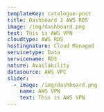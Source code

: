 ```yaml
---
templateKey: catalogue-post
title: Dashboard 2 AWS RDS
image: /img/dashboard.png
text: This is AWS VPN
cloudtype: AWS RDS
hostingnature: Cloud Managed
servicetype: Data
servicename: RDS
nature: Availability
datasource: AWS VPC
slider:
  - image: /img/dashboard.png
    name: AWS VPN
    text: This is AWS VPN
---
```

